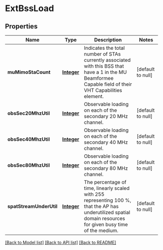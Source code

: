 # ExtBssLoad
## Properties

Name | Type | Description | Notes
------------ | ------------- | ------------- | -------------
**muMimoStaCount** | [**Integer**](integer.md) | Indicates the total number of STAs currently associated with this BSS that have a 1 in the MU Beamformee Capable field of their VHT Capabilities element. | [default to null]
**obsSec20MhzUtil** | [**Integer**](integer.md) | Observable loading on each of the secondary 20 MHz channel. | [default to null]
**obsSec40MhzUtil** | [**Integer**](integer.md) | Observable loading on each of the secondary 40 MHz channel. | [default to null]
**obsSec80MhzUtil** | [**Integer**](integer.md) | Observable loading on each of the secondary 80 MHz channel. | [default to null]
**spatStreamUnderUtil** | [**Integer**](integer.md) | The percentage of time, linearly scaled with 255 representing 100 %, that the AP has underutilized spatial domain resources for given busy time of the medium. | [default to null]

[[Back to Model list]](../README.md#documentation-for-models) [[Back to API list]](../README.md#documentation-for-api-endpoints) [[Back to README]](../README.md)


